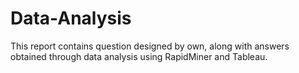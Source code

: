 # Data-Analysis
This report contains question designed by own, along with answers obtained through data analysis using RapidMiner and Tableau.
